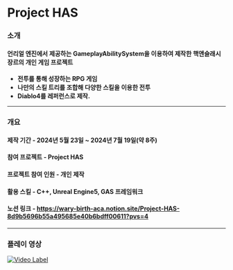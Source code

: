 # Project HAS

### 소개

#### 언리얼 엔진에서 제공하는 GameplayAbilitySystem을 이용하여 제작한 핵앤슬래시 장르의 개인 게임 프로젝트

- **전투를 통해 성장하는 RPG 게임**
- **나만의 스킬 트리를 조합해 다양한 스킬을 이용한 전투**
- **Diablo4를 레퍼런스로 제작.**
---
### 개요

#### 제작 기간 - 2024년 5월 23일 ~ 2024년 7월 19일(약 8주)

#### 참여 프로젝트 - Project HAS

#### 프로젝트 참여 인원 - 개인 제작

#### 활용 스킬 - C++, Unreal Engine5, GAS 프레임워크

#### 노션 링크 - https://wary-birth-aca.notion.site/Project-HAS-8d9b5696b55a495685e40b6bdff00611?pvs=4

---
### 플레이 영상
[![Video Label](http://img.youtube.com/vi/scsbTQn3Xc0/0.jpg)](https://youtu.be/scsbTQn3Xc0) 
